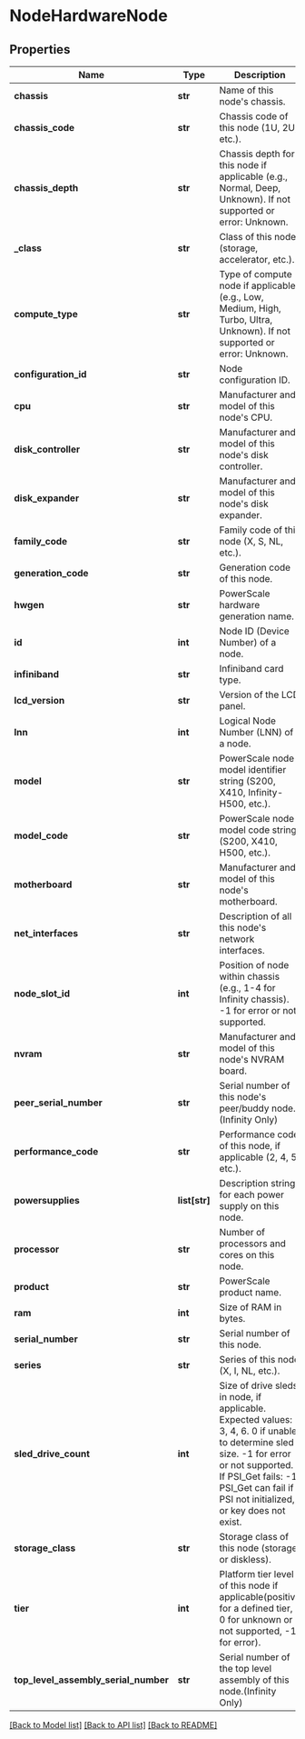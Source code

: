 # NodeHardwareNode

## Properties
Name | Type | Description | Notes
------------ | ------------- | ------------- | -------------
**chassis** | **str** | Name of this node&#39;s chassis. | [optional] 
**chassis_code** | **str** | Chassis code of this node (1U, 2U, etc.). | [optional] 
**chassis_depth** | **str** | Chassis depth for this node if applicable (e.g., Normal, Deep, Unknown). If not supported or error: Unknown.  | [optional] 
**_class** | **str** | Class of this node (storage, accelerator, etc.). | [optional] 
**compute_type** | **str** | Type of compute node if applicable (e.g., Low, Medium, High, Turbo, Ultra, Unknown). If not supported or error: Unknown.  | [optional] 
**configuration_id** | **str** | Node configuration ID. | [optional] 
**cpu** | **str** | Manufacturer and model of this node&#39;s CPU. | [optional] 
**disk_controller** | **str** | Manufacturer and model of this node&#39;s disk controller. | [optional] 
**disk_expander** | **str** | Manufacturer and model of this node&#39;s disk expander. | [optional] 
**family_code** | **str** | Family code of this node (X, S, NL, etc.). | [optional] 
**generation_code** | **str** | Generation code of this node. | [optional] 
**hwgen** | **str** | PowerScale hardware generation name. | [optional] 
**id** | **int** | Node ID (Device Number) of a node. | [optional] 
**infiniband** | **str** | Infiniband card type. | [optional] 
**lcd_version** | **str** | Version of the LCD panel. | [optional] 
**lnn** | **int** | Logical Node Number (LNN) of a node. | [optional] 
**model** | **str** | PowerScale node model identifier string (S200, X410, Infinity-H500, etc.). | [optional] 
**model_code** | **str** | PowerScale node model code string (S200, X410, H500, etc.). | [optional] 
**motherboard** | **str** | Manufacturer and model of this node&#39;s motherboard. | [optional] 
**net_interfaces** | **str** | Description of all this node&#39;s network interfaces. | [optional] 
**node_slot_id** | **int** | Position of node within chassis (e.g., 1-4 for Infinity chassis). -1 for error or not supported. | [optional] 
**nvram** | **str** | Manufacturer and model of this node&#39;s NVRAM board. | [optional] 
**peer_serial_number** | **str** | Serial number of this node&#39;s peer/buddy node.(Infinity Only) | [optional] 
**performance_code** | **str** | Performance code of this node, if applicable (2, 4, 5, etc.). | [optional] 
**powersupplies** | **list[str]** | Description strings for each power supply on this node. | [optional] 
**processor** | **str** | Number of processors and cores on this node. | [optional] 
**product** | **str** | PowerScale product name. | [optional] 
**ram** | **int** | Size of RAM in bytes. | [optional] 
**serial_number** | **str** | Serial number of this node. | [optional] 
**series** | **str** | Series of this node (X, I, NL, etc.). | [optional] 
**sled_drive_count** | **int** | Size of drive sleds in node, if applicable. Expected values: 3, 4, 6. 0 if unable to determine sled size. -1 for error or not supported. If PSI_Get fails: -1. PSI_Get can fail if PSI not initialized, or key does not exist. | [optional] 
**storage_class** | **str** | Storage class of this node (storage or diskless). | [optional] 
**tier** | **int** | Platform tier level of this node if applicable(positive for a defined tier, 0 for unknown or not supported, -1 for error). | [optional] 
**top_level_assembly_serial_number** | **str** | Serial number of the top level assembly of this node.(Infinity Only) | 

[[Back to Model list]](../README.md#documentation-for-models) [[Back to API list]](../README.md#documentation-for-api-endpoints) [[Back to README]](../README.md)


